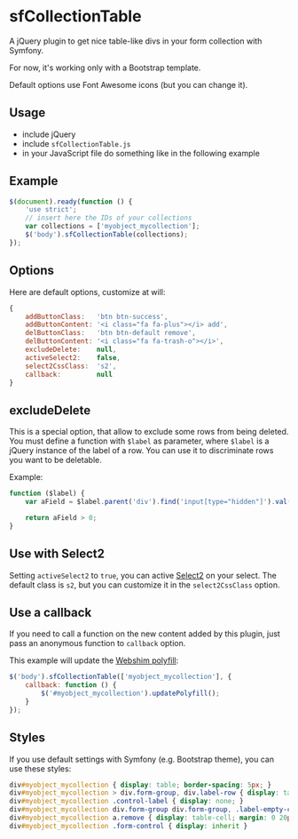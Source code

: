 sfCollectionTable
=================

A jQuery plugin to get nice table-like divs in your form collection with Symfony.

For now, it's working only with a Bootstrap template.

Default options use Font Awesome icons (but you can change it).

Usage
-----

* include jQuery
* include ``sfCollectionTable.js``
* in your JavaScript file do something like in the following example

Example
-------

``` js
$(document).ready(function () {
    'use strict';
    // insert here the IDs of your collections
    var collections = ['myobject_mycollection'];
    $('body').sfCollectionTable(collections);
});
```

Options
-------

Here are default options, customize at will:

``` js
{
    addButtonClass:   'btn btn-success',
    addButtonContent: '<i class="fa fa-plus"></i> add',
    delButtonClass:   'btn btn-default remove',
    delButtonContent: '<i class="fa fa-trash-o"></i>',
    excludeDelete:    null,
    activeSelect2:    false,
    select2CssClass:  's2',
    callback:         null
}
```

excludeDelete
-------------

This is a special option, that allow to exclude some rows from being deleted.
You must define a function with ``$label`` as parameter, where ``$label`` is a jQuery instance
of the label of a row. You can use it to discriminate rows you want to be deletable.

Example:

``` js
function ($label) {
    var aField = $label.parent('div').find('input[type="hidden"]').val();

    return aField > 0;
}
```

Use with Select2
----------------

Setting ``activeSelect2`` to ``true``, you can active [Select2](http://select2.github.io/select2/)
on your select. The default class is ``s2``, but you can customize it in the ``select2CssClass``
option.

Use a callback
--------------

If you need to call a function on the new content added by this plugin, just pass an anonymous
function to ``callback`` option.

This example will update the [Webshim polyfill](http://afarkas.github.io/webshim/demos/index.html):

``` js
$('body').sfCollectionTable(['myobject_mycollection'], {
    callback: function () {
        $('#myobject_mycollection').updatePolyfill();
    }
});
```

Styles
------

If you use default settings with Symfony (e.g. Bootstrap theme), you can use these styles:

``` css
div#myobject_mycollection { display: table; border-spacing: 5px; }
div#myobject_mycollection > div.form-group, div.label-row { display: table-row; }
div#myobject_mycollection .control-label { display: none; }
div#myobject_mycollection div.form-group div.form-group, .label-empty-cell { display: table-cell; margin: 1px; }
div#myobject_mycollection a.remove { display: table-cell; margin: 0 20px 10px 0; }
div#myobject_mycollection .form-control { display: inherit }
```
